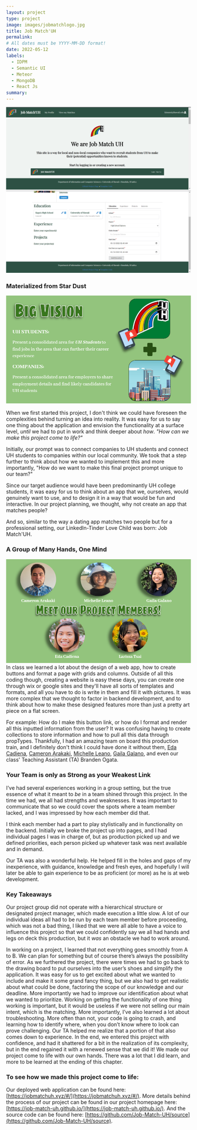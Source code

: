 ```yaml
---
layout: project
type: project
image: images/jobmatchlogo.jpg
title: Job Match'UH
permalink: 
# All dates must be YYYY-MM-DD format!
date: 2022-05-12
labels:
  - IDPM
  - Semantic UI
  - Meteor
  - MongoDB
  - React Js
summary: 
---
```


<div class="ui extra large images">
  <img class="ui image" src="../images/jobmatchuh.png">
  <img class="ui image" src="../images/pfp.png">
</div>

### Materialized from Star Dust
<img class="ui extra large image" src="../images/bigvision.png">

When we first started this project, I don't think we could have foreseen the complexities behind turning an idea into reality. It was easy for us to say one thing about the application and envision the functionality at a surface level, *until* we had to put in work and think deeper about *how*. *"How can we make this project come to life?"*

Initially, our prompt was to connect companies to UH students and connect UH students to companies within our local community. We took that a step further to think about how we wanted to implement this and more importantly, "How do we want to make this final project prompt unique to our team?" 

Since our target audience would have been predominantly UH college students, it was easy for us to think about an app that we, ourselves, would genuinely want to use, and to design it in a way that would be fun and interactive. In our project planning, we thought, why not create an app that matches people? 

And so, similar to the way a dating app matches two people but for a professional setting, our LinkedIn-Tinder Love Child was born: Job Match'UH. 

### A Group of Many Hands, One Mind

<img class="ui extra large image" src="../images/projectmembers.png">
In class we learned a lot about the design of a web app, how to create buttons and format a page with grids and columns. Outside of all this coding though, creating a website is easy these days, you can create one through wix or google sites and they'll have all sorts of templates and formats, and all you have to do is write in them and fill it with pictures. It was more complex that we thought to factor in backend development, and to think about how to make these designed features more than just a pretty art piece on a flat screen.

For example: How do I make this button link, or how do I format and render all this inputted information from the user? It was confusing having to create collections to store information and how to pull all this data through propTypes. Thankfully, I had an amazing team on board this production train, and I definitely don't think I could have done it without them, [Eda Cadiena](https://ecadiena.github.io/), [Cameron Arakaki](https://carakaki808.github.io/), [Michelle Leano](https://michnotmeesh.github.io/), [Gaila Galano](https://gailag.github.io/), and even our class' Teaching Assistant (TA) Branden Ogata. 

### Your Team is only as Strong as your Weakest Link

I’ve had several experiences working in a group setting, but the true essence of what it meant to *be* in a team shined through this project. In the time we had, we all had strengths and weaknesses. It was important to communicate that so we could cover the spots where a team member lacked, and I was impressed by how each member did that.

I think each member had a part to play stylistically and in functionality on the backend. Initially we broke the project up into pages, and I had individual pages I was in charge of, but as production picked up and we defined priorities, each person picked up whatever task was next available and in demand.

Our TA was also a wonderful help. He helped fill in the holes and gaps of my inexperience, with guidance, knowledge and fresh eyes, and hopefully I will later be able to gain experience to be as proficient (or more) as he is at web development. 

### Key Takeaways 

Our project group did not operate with a hierarchical structure or designated project manager, which made execution a little slow. A lot of our individual ideas all had to be run by each team member before proceeding, which was not a bad thing, I liked that we were all able to have a voice to influence this project so that we could confidently say we all had hands and legs on deck this production, but it *was* an obstacle we had to work around. 
 
In working on a project, I learned that not everything goes smoothly from A to B. We can plan for something but of course there’s always the possibility of error. As we furthered the project, there were times we had to go back to the drawing board to put ourselves into the user’s shoes and simplify the application. It was easy for us to get excited about what we wanted to include and make it some grand fancy thing, but we also had to get realistic about what could be done, factoring the scope of our knowledge and our deadline. More importantly we had to improve our identification about what we wanted to prioritize. Working on getting the functionality of one thing working is important, but it would be useless if we were not selling our main intent, which is the matching. More importantly, I’ve also learned a lot about troubleshooting. More often than not, your code is going to crash, and learning how to identify where, when you don’t know where to look can prove challenging. Our TA helped me realize that a portion of that also comes down to experience. In the end, we entered this project with confidence, and had it shattered for a bit in the realization of its complexity, but in the end regained it with a renewed sense that we did it! We made our project come to life with our own hands. There was a lot that I did learn, and more to be learned at the ending of this chapter. 

### To see how we made this project come to life:

Our deployed web application can be found here: [https://jobmatchuh.xyz/#/](https://jobmatchuh.xyz/#/).
More details behind the process of our project can be found in our project homepage here:[https://job-match-uh.github.io/](https://job-match-uh.github.io/).
And the source code can be found here: [https://github.com/Job-Match-UH/source](https://github.com/Job-Match-UH/source).


